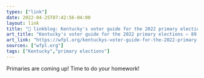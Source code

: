 ```yaml
---
types: ["link"]
date: 2022-04-25T07:42:56-04:00
layout: link
title: "🔗 linkblog: Kentucky's voter guide for the 2022 primary elections – 89.3 WFPL News Louisville'"
art_title: "Kentucky's voter guide for the 2022 primary elections – 89.3 WFPL News Louisville"
art_link: "https://wfpl.org/kentuckys-voter-guide-for-the-2022-primary-elections/"
sources: ["wfpl.org"]
tags: ["Kentucky","primary elections"]
---
```

Primaries are coming up! Time to do your homework!
